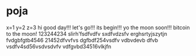 # poja
x=1
y=2
z=3
hi
good day!!!
let's go!!!
its begin!!!
yo the moon soon!!!
bitcoin to the moon!
123244234
slirh'fsdfvdfv
sxdfvdzsfv
erghsrtyjszytjn
fvdgbfgtb4546
21452dfvvfvs
dgfbdf254vsdfv
vdbvdevb dfvb
vsdfv4sd56vsdvsdvfv
vdfgvbd34516vlkjfn
